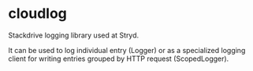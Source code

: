 cloudlog
=======
Stackdrive logging library used at Stryd.

It can be used to log individual entry (Logger) or as a specialized logging client for writing entries grouped by HTTP request (ScopedLogger).
